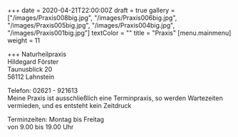 +++
date = 2020-04-21T22:00:00Z
draft = true
gallery = ["/images/Praxis008big.jpg", "/images/Praxis006big.jpg", "/images/Praxis005big.jpg", "/images/Praxis004big.jpg", "/images/Praxis001big.jpg"]
textColor = ""
title = "Praxis"
[menu.mainmenu]
weight = 11

+++
Naturheilpraxis  
Hildegard Förster  
Taunusblick 20  
56112 Lahnstein

Telefon: 02621 - 921613  
Meine Praxis ist ausschließlich eine Terminpraxis, so werden Wartezeiten vermieden, und es entsteht kein Zeitdruck

Terminzeiten: Montag bis Freitag  
von 9.00 bis 19.00 Uhr